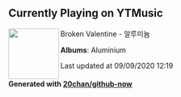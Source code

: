 ## Currently Playing on YTMusic

[<img align="left" width="100" src="https://lh3.googleusercontent.com/oFmAlvSzHnGy5focJlJBOKNDCL0PTUV1G9bLecKgcmb5RuD3F98zgaEzTMFW84uAjECT1MSbYWtgoAZs">](https://music.youtube.com/channel/UCrNP86xe_TTQaUrKR7XXB1A)

Broken Valentine - 알루미늄

**Albums**: Aluminium

Last updated at 09/09/2020 12:19

#### Generated with [20chan/github-now](https://github.com/20chan/github-now)


<!--
**20chan/20chan** is a ✨ _special_ ✨ repository because its `README.md` (this file) appears on your GitHub profile.

Here are some ideas to get you started:

- 🔭 I’m currently working on ...
- 🌱 I’m currently learning ...
- 👯 I’m looking to collaborate on ...
- 🤔 I’m looking for help with ...
- 💬 Ask me about ...
- 📫 How to reach me: ...
- 😄 Pronouns: ...
- ⚡ Fun fact: ...
-->
